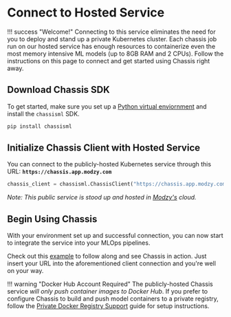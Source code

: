 # Connect to Hosted Service

!!! success "Welcome!"
     Connecting to this service eliminates the need for you to deploy and stand up a private Kubernetes cluster. Each chassis job run on our hosted service has enough resources to containerize even the most memory intensive ML models (up to 8GB RAM and 2 CPUs). Follow the instructions on this page to connect and get started using Chassis right away.  

## Download Chassis SDK

To get started, make sure you set up a [Python virtual enviornment](https://realpython.com/what-is-pip/#using-pip-in-a-python-virtual-environment) and install the `chassisml` SDK.

```bash
pip install chassisml
```

## Initialize Chassis Client with Hosted Service

You can connect to the publicly-hosted Kubernetes service through this URL: **`https://chassis.app.modzy.com`** 

```python
chassis_client = chassisml.ChassisClient("https://chassis.app.modzy.com")
```

*Note: This public service is stood up and hosted in [Modzy's](https://modzy.com) cloud.*

## Begin Using Chassis

With your environment set up and successful connection, you can now start to integrate the service into your MLOps pipelines. 

Check out this [example](https://github.com/modzy/chassis/blob/main/chassisml_sdk/examples/sklearn/sklearn_svm_image_classification_public_hosted.ipynb) to follow along and see Chassis in action. Just insert your URL into the aforementioned client connection and you're well on your way. 

!!! warning "Docker Hub Account Required"
     The publicly-hosted Chassis service *will only push container images to Docker Hub*. If you prefer to configure Chassis to build and push model containers to a private registry, follow the [Private Docker Registry Support](../how-to-guides/private-registry.md) guide for setup instructions.  

